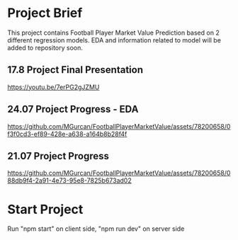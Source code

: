 # Project Brief
This project contains Football Player Market Value Prediction based on 2 different regression models. EDA and information related to model will be added to repository soon. 

## 17.8 Project Final Presentation
https://youtu.be/7erPG2gJZMU


## 24.07 Project Progress - EDA


https://github.com/MGurcan/FootballPlayerMarketValue/assets/78200658/0f3f0cd3-ef89-428e-a638-a164b8b28f4f


## 21.07 Project Progress

https://github.com/MGurcan/FootballPlayerMarketValue/assets/78200658/088db9f4-2a91-4e73-95e8-7825b673ad02






# Start Project
Run "npm start" on client side, "npm run dev" on server side
